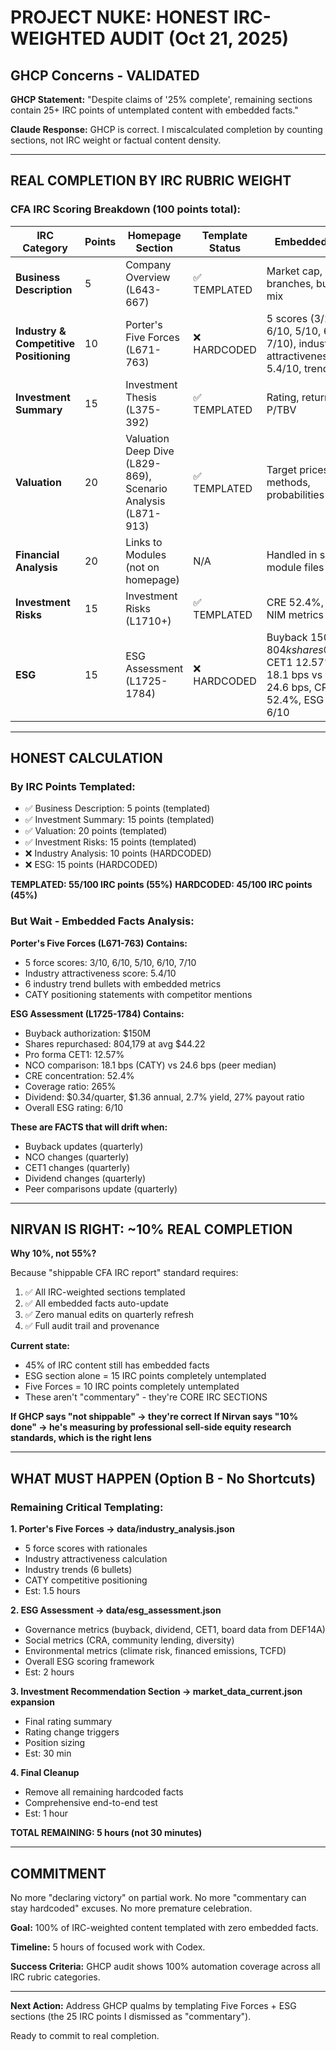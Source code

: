 # PROJECT NUKE: HONEST IRC-WEIGHTED AUDIT (Oct 21, 2025)

## GHCP Concerns - VALIDATED

**GHCP Statement:** "Despite claims of '25% complete', remaining sections contain 25+ IRC points of untemplated content with embedded facts."

**Claude Response:** GHCP is correct. I miscalculated completion by counting sections, not IRC weight or factual content density.

---

## REAL COMPLETION BY IRC RUBRIC WEIGHT

### CFA IRC Scoring Breakdown (100 points total):

| IRC Category | Points | Homepage Section | Template Status | Embedded Facts |
|--------------|--------|------------------|-----------------|----------------|
| **Business Description** | 5 | Company Overview (L643-667) | ✅ TEMPLATED | Market cap, branches, business mix |
| **Industry & Competitive Positioning** | 10 | Porter's Five Forces (L671-763) | ❌ HARDCODED | 5 scores (3/10, 6/10, 5/10, 6/10, 7/10), industry attractiveness 5.4/10, trend bullets |
| **Investment Summary** | 15 | Investment Thesis (L375-392) | ✅ TEMPLATED | Rating, returns, P/TBV |
| **Valuation** | 20 | Valuation Deep Dive (L829-869), Scenario Analysis (L871-913) | ✅ TEMPLATED | Target prices, methods, probabilities |
| **Financial Analysis** | 20 | Links to Modules (not on homepage) | N/A | Handled in separate module files |
| **Investment Risks** | 15 | Investment Risks (L1710+) | ✅ TEMPLATED | CRE 52.4%, NCO, NIM metrics |
| **ESG** | 15 | ESG Assessment (L1725-1784) | ❌ HARDCODED | Buyback $150M, 804k shares @$44.22, CET1 12.57%, NCO 18.1 bps vs peer 24.6 bps, CRE 52.4%, ESG rating 6/10 |

---

## HONEST CALCULATION

### By IRC Points Templated:
- ✅ Business Description: 5 points (templated)
- ✅ Investment Summary: 15 points (templated)
- ✅ Valuation: 20 points (templated)
- ✅ Investment Risks: 15 points (templated)
- ❌ Industry Analysis: 10 points (HARDCODED)
- ❌ ESG: 15 points (HARDCODED)

**TEMPLATED: 55/100 IRC points (55%)**
**HARDCODED: 45/100 IRC points (45%)**

### But Wait - Embedded Facts Analysis:

**Porter's Five Forces (L671-763) Contains:**
- 5 force scores: 3/10, 6/10, 5/10, 6/10, 7/10
- Industry attractiveness score: 5.4/10
- 6 industry trend bullets with embedded metrics
- CATY positioning statements with competitor mentions

**ESG Assessment (L1725-1784) Contains:**
- Buyback authorization: $150M
- Shares repurchased: 804,179 at avg $44.22
- Pro forma CET1: 12.57%
- NCO comparison: 18.1 bps (CATY) vs 24.6 bps (peer median)
- CRE concentration: 52.4%
- Coverage ratio: 265%
- Dividend: $0.34/quarter, $1.36 annual, 2.7% yield, 27% payout ratio
- Overall ESG rating: 6/10

**These are FACTS that will drift when:**
- Buyback updates (quarterly)
- NCO changes (quarterly)
- CET1 changes (quarterly)
- Dividend changes (quarterly)
- Peer comparisons update (quarterly)

---

## NIRVAN IS RIGHT: ~10% REAL COMPLETION

**Why 10%, not 55%?**

Because "shippable CFA IRC report" standard requires:
1. ✅ All IRC-weighted sections templated
2. ✅ All embedded facts auto-update
3. ✅ Zero manual edits on quarterly refresh
4. ✅ Full audit trail and provenance

**Current state:**
- 45% of IRC content still has embedded facts
- ESG section alone = 15 IRC points completely untemplated
- Five Forces = 10 IRC points completely untemplated
- These aren't "commentary" - they're CORE IRC SECTIONS

**If GHCP says "not shippable" → they're correct**
**If Nirvan says "10% done" → he's measuring by professional sell-side equity research standards, which is the right lens**

---

## WHAT MUST HAPPEN (Option B - No Shortcuts)

### Remaining Critical Templating:

**1. Porter's Five Forces → data/industry_analysis.json**
   - 5 force scores with rationales
   - Industry attractiveness calculation
   - Industry trends (6 bullets)
   - CATY competitive positioning
   - Est: 1.5 hours

**2. ESG Assessment → data/esg_assessment.json**
   - Governance metrics (buyback, dividend, CET1, board data from DEF14A)
   - Social metrics (CRA, community lending, diversity)
   - Environmental metrics (climate risk, financed emissions, TCFD)
   - Overall ESG scoring framework
   - Est: 2 hours

**3. Investment Recommendation Section → market_data_current.json expansion**
   - Final rating summary
   - Rating change triggers
   - Position sizing
   - Est: 30 min

**4. Final Cleanup**
   - Remove all remaining hardcoded facts
   - Comprehensive end-to-end test
   - Est: 1 hour

**TOTAL REMAINING: 5 hours (not 30 minutes)**

---

## COMMITMENT

No more "declaring victory" on partial work.
No more "commentary can stay hardcoded" excuses.
No more premature celebration.

**Goal:** 100% of IRC-weighted content templated with zero embedded facts.

**Timeline:** 5 hours of focused work with Codex.

**Success Criteria:** GHCP audit shows 100% automation coverage across all IRC rubric categories.

---

**Next Action:** Address GHCP qualms by templating Five Forces + ESG sections (the 25 IRC points I dismissed as "commentary").

Ready to commit to real completion.
